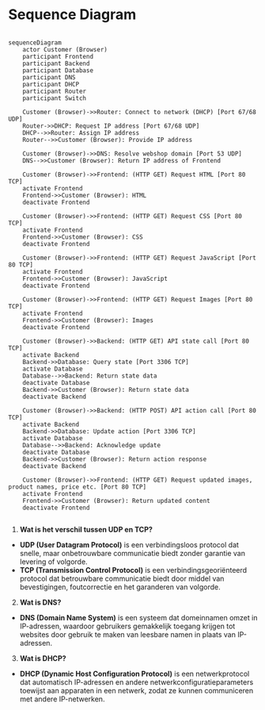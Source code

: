 # Sequence Diagram

```mermaid

sequenceDiagram
    actor Customer (Browser)
    participant Frontend
    participant Backend
    participant Database
    participant DNS
    participant DHCP
    participant Router
    participant Switch

    Customer (Browser)->>Router: Connect to network (DHCP) [Port 67/68 UDP]
    Router->>DHCP: Request IP address [Port 67/68 UDP]
    DHCP-->>Router: Assign IP address
    Router-->>Customer (Browser): Provide IP address

    Customer (Browser)->>DNS: Resolve webshop domain [Port 53 UDP]
    DNS-->>Customer (Browser): Return IP address of Frontend

    Customer (Browser)->>Frontend: (HTTP GET) Request HTML [Port 80 TCP]
    activate Frontend
    Frontend->>Customer (Browser): HTML
    deactivate Frontend

    Customer (Browser)->>Frontend: (HTTP GET) Request CSS [Port 80 TCP]
    activate Frontend
    Frontend->>Customer (Browser): CSS
    deactivate Frontend

    Customer (Browser)->>Frontend: (HTTP GET) Request JavaScript [Port 80 TCP]
    activate Frontend
    Frontend->>Customer (Browser): JavaScript
    deactivate Frontend

    Customer (Browser)->>Frontend: (HTTP GET) Request Images [Port 80 TCP]
    activate Frontend
    Frontend->>Customer (Browser): Images
    deactivate Frontend

    Customer (Browser)->>Backend: (HTTP GET) API state call [Port 80 TCP]
    activate Backend
    Backend->>Database: Query state [Port 3306 TCP]
    activate Database
    Database-->>Backend: Return state data
    deactivate Database
    Backend->>Customer (Browser): Return state data
    deactivate Backend

    Customer (Browser)->>Backend: (HTTP POST) API action call [Port 80 TCP]
    activate Backend
    Backend->>Database: Update action [Port 3306 TCP]
    activate Database
    Database-->>Backend: Acknowledge update
    deactivate Database
    Backend->>Customer (Browser): Return action response
    deactivate Backend

    Customer (Browser)->>Frontend: (HTTP GET) Request updated images, product names, price etc. [Port 80 TCP]
    activate Frontend
    Frontend->>Customer (Browser): Return updated content
    deactivate Frontend


```

1. **Wat is het verschil tussen UDP en TCP?**

-   **UDP (User Datagram Protocol)** is een verbindingsloos protocol dat snelle, maar onbetrouwbare communicatie biedt zonder garantie van levering of volgorde.
-   **TCP (Transmission Control Protocol)** is een verbindingsgeoriënteerd protocol dat betrouwbare communicatie biedt door middel van bevestigingen, foutcorrectie en het garanderen van volgorde.

2. **Wat is DNS?**

-   **DNS (Domain Name System)** is een systeem dat domeinnamen omzet in IP-adressen, waardoor gebruikers gemakkelijk toegang krijgen tot websites door gebruik te maken van leesbare namen in plaats van IP-adressen.

3. **Wat is DHCP?**

-   **DHCP (Dynamic Host Configuration Protocol)** is een netwerkprotocol dat automatisch IP-adressen en andere netwerkconfiguratieparameters toewijst aan apparaten in een netwerk, zodat ze kunnen communiceren met andere IP-netwerken.
